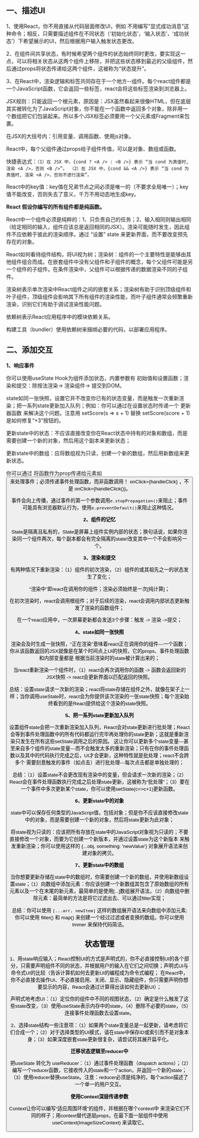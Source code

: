 ## 一、描述UI

1、使用React，你不用直接从代码层面修改UI，例如 不用编写“显式成功消息”这种命令；相反，只需要描述组件在不同状态（‘初始化状态’，‘输入状态’，‘成功状态’）下希望展示的UI，然后根据用户输入触发状态更改。

2、在组件间共享状态，有时候希望两个组件的状态始终同时更改，要实现这一点，可以将相关状态从这两个组件上移除，并把这些状态移到最近的父级组件，然后通过props将状态传递给这两个组件，这被称为“状态提升”。

3、在React中，渲染逻辑和标签共同存在于一个地方--组件。每个react组件都是一个JavaScript函数，它会返回一些标签，react会将这些标签渲染到浏览器上。

JSX规则：只能返回一个根元素，原因是：JSX虽然看起来很像HTML，但在底层其实被转化为了JavaScript对象，你不能在一个函数中返回多个对象，除非用一个数组把它们包装起来。所以多个JSX标签必须要用一个父元素或Fragment来包裹。

在JSX的大括号内：引用变量、调用函数、使用js对象。

React中，每个父组件通过props给子组件传值，可以是对象、数组或函数。

快捷表达式：```（1）在 JSX 中，{cond ? <A /> : <B />} 表示 “当 cond 为真值时, 渲染 <A />，否则 <B />”。 （2）在 JSX 中，{cond && <A />} 表示 “当 cond 为真值时, 渲染 <A />，否则不进行渲染”。```

React中的key值：key值在兄弟节点之间必须是唯一的（不要求全局唯一）；key值不能改变，否则失去了意义，千万不用动态地生成key。

**React 假设你编写的所有组件都是纯函数。**

React中一个组件必须是纯粹的：1、只负责自己的任务；2、输入相同则输出相同（给定相同的输入，组件应该总是返回相同的JSX）。渲染可能随时发生，因此组件不应依赖于彼此的渲染顺序。通过 “设置” state 来更新界面，而不要改变预先存在的对象。

React如何看待组件结构，将UI视为树；渲染树：组件的一个主要特性是能够由其他组件组合而成。在嵌套组件中没有父组件和子组件的概念，每个父组件可能是另一个组件的子组件。在条件渲染中，父组件可以根据传递的数据渲染不同的子组件。

渲染树表示单次渲染中React组件之间的嵌套关系；渲染树有助于识别顶级组件和叶子组件，顶级组件会影响其下所有组件的渲染性能，而叶子组件通常会频繁重新渲染，识别它们有助于调试渲染性能问题。

依赖树表示React应用程序中的模块依赖关系。

构建工具（bundler）使用依赖树来捆绑必要的代码，以部署应用程序。

## 二、添加交互

**1、响应事件**

你可以使用useState Hook为组件添加状态，内置参数有 初始值和设置函数；渲染和提交：除按法渲染-> 渲染组件-> 提交到DOM。

state如同一张快照，设置它并不改变你已有的状态变量，而是触发一次重新渲染；把一系列state更新加入队列；例如：你可以通过在设置状态时传递一个 更新器函数 来解决这个问题。注意用 setScore(s => s + 1) 替换 setScore(score + 1) 是如何修复“+3”按钮的。

更新state中的状态：不应该直接改变你在React状态中持有的对象和数组，而是需要创建一个新的对象，然后用这个副本来更新状态；

更新state中的数组：应将数组视为只读，创建一个新的数组，然后用新数组来更新状态。

你可以通过 将函数作为prop传递给元素如<button>来处理事件；必须传递事件处理函数，而非函数调用！ onClick={handleClick} ，不是 onClick={handleClick()}。

事件会向上传播，通过事件的第一个参数调用`e.stopPropagation()`来阻止；事件可能具有浏览器默认行为，使用`e.preventDefault()`来阻止这种情况。

**2、组件的记忆**

State是隔离且私有的，State是屏幕上组件实例内部的状态；换句话说，如果你渲染同一个组件两次，每个副本都会有完全隔离的state!改变其中一个不会影响另一个。

**3、渲染和提交**

有两种情况下重新渲染：（1）组件的初次渲染，（2）组件的或其祖先之一的状态发生了变化；

“渲染中”即react在调用你的组件；渲染必须始终是一次[纯计算]；

在初次渲染时，react会调用根组件；对于后续的渲染，react会调用内部状态更新触发了渲染的函数组件；

在一个react应用中，一次屏幕更新都会发送3个步骤：触发 -> 渲染 ->提交；

**4、state如同一张快照**

渲染会及时生成一张快照，“正在渲染”意味着react正在调用你的组件---一个函数；你从该函数返回的JSX就像是在某个时间点上UI的快照，它的props、事件处理函数和内部变量都是 根据当前渲染时的state被计算出来的；

当react重新渲染一个组件时，（1）react会再次调用你的函数 -> 函数会返回新的JSX快照 -> react会更新界面以匹配返回的快照。

总结：设置state请求一次新的渲染；react将state存储在组件之外，就像在架子上一样；当你调用useState时，react会为你提供该次渲染的一张state快照；每个渲染始终看到的是React提供给这个渲染的state快照。

**5、把一系列state更新加入队列**

设置组件state会把一次重新渲染加入队列，React会对state更新进行批处理；React会等到事件处理函数中的所有代码都运行完毕再处理你的state更新；这就是重新渲染只发生在所有这些setState调用之后的原因。 这让你可以更新多个state变量---甚至来自多个组件的state变量---而不会触发太多的重新渲染；只有在你的事件处理函数以及其中的代码执行完成之后，UI才会更新，这种特性就是批处理；react不会跨多个 需要刻意触发的事件（如点击）进行批处理---每次点击都是单独处理的；

总结：（1）设置state不会更改现有渲染中的变量，但会请求一次新的渲染；（2）React会在事件处理函数执行完成之后处理state更新，这被称为“批处理”；（3）要在一个事件中多次更新某个state，你可以使用setState(c=>c+1)更新函数。

**6、更新state中的对象**

state中可以保存任何类型的JavaScript值，包括对象；但是你不应该直接修改state中的对象，而是需要创建一个新的对象，然后将state更新为此对象；

将state视为只读的：应该把所有存放在state中的JavaScript对象视为只读的；不要直接修改一个对象，而要为它创建一个新版本，并通过设置state为这个新版本 来触发重新渲染；你可以使用这样的 {...obj, something: 'newValue'} 对象展开语法来创建对象的拷贝。

**7、更新state中的数组**

当你想要更新存储在state中的数组时，你需要创建一个新的数组，并使用新数组设置state；（1）向数组中添加元素：你应该创建一个新数组其包含了原始数组的所有元素以及一个在末尾的新元素，最简单的是使用[...]数组展开语法，（2）向数组中删除元素：最简单的方法是将它过滤出去、可以通过filter实现；

总结：你可以使用 `[...arr, newItem]` 这样的数组展开语法来向数组中添加元素; 你可以使用 filter() 和 map() 来创建一个经过过滤或者变换的数组。你可以使用 Immer 来保持代码简洁。

## 状态管理

1、用state响应输入；React控制UI的方式是声明式的，你不必直接控制UI的各个部分，只需要声明组件不同的状态，并根据用户的输入在它们之间切换；声明式UI与命令式UI的比较（告诉计算机如何去更新UI的编程成为命令式编程； 在React中，你不必直接去操作UI、不必直接启用、关闭、显示、隐藏组件，你只需要声明你想要显示的内容，React会通过计算得出该如何去更新UI）；

声明式地考虑UI：（1）定位你的组件中不同的视图状态，（2）确定是什么触发了这些state改变，（3）使用useState表示内存中的state，（4）删除不必要的state，（5）连接事件处理函数去设置state。

2、选择state结构一些注意项：（1）如果两个state变量总是一起更新，请考虑将它们合成一个；（2）对于选择类型的UI模式，请在state中保存ID或索引而不是对象本身；（3）如果深度嵌套state更新很复杂，请尝试将其展开扁平化。

**迁移状态逻辑至reducer中**

把useState 转化为 useReducer：（1）通过事件处理函数（dispatch actions）；（2）编写一个reducer函数，它接收传入的state和一个action，并返回一个新的state；（3）使用reducer替换useState。注意：reducer必须是纯净的，每个action描述了一个单一的用户交互。

**使用Context深层传递参数**

Context让你可以编写“适应周围环境”的组件，并根据在哪个context中 来渲染它们不同的样子；用context替代逐层props，在最下面一层组件中使用 useContext(ImageSizeContext) 来读取它。




